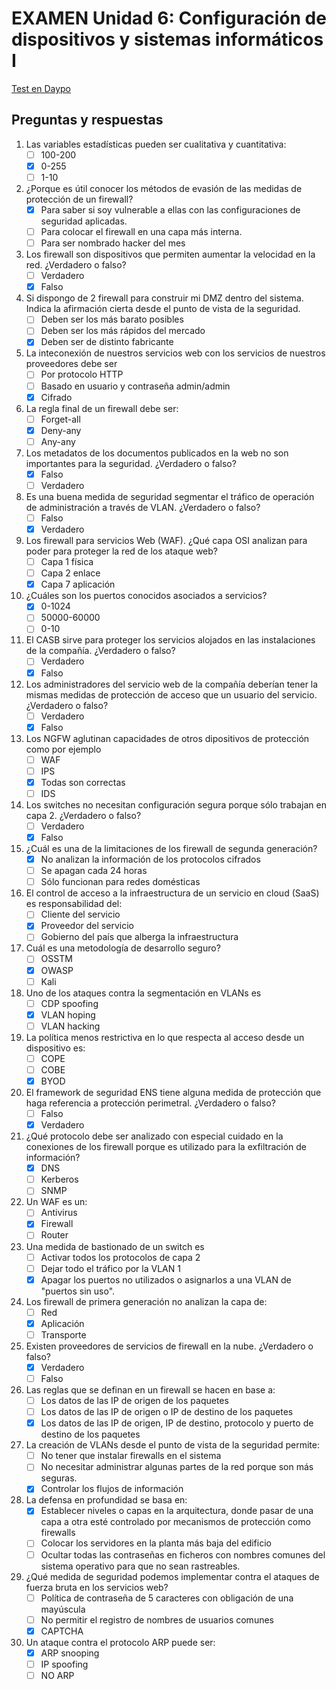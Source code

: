 # EXAMEN Unidad 6: Configuración de dispositivos y sistemas informáticos I

[Test en Daypo](https://www.daypo.com/br-6.html)

## Preguntas y respuestas

1. Las variables estadísticas pueden ser cualitativa y cuantitativa:
	- [ ] 100-200
	- [x] 0-255
	- [ ] 1-10 

2. ¿Porque es útil conocer los métodos de evasión de las medidas de protección de un firewall?
	- [x] Para saber si soy vulnerable a ellas con las configuraciones de seguridad aplicadas.
	- [ ] Para colocar el firewall en una capa más interna.
	- [ ] Para ser nombrado hacker del mes

3. Los firewall son dispositivos que permiten aumentar la velocidad en la red. ¿Verdadero o falso?
	- [ ] Verdadero
	- [x] Falso

4. Si dispongo de 2 firewall para construir mi DMZ dentro del sistema. Indica la afirmación cierta desde el punto de vista de la seguridad.
	- [ ] Deben ser los más barato posibles
	- [ ] Deben ser los más rápidos del mercado
	- [x] Deben ser de distinto fabricante

5. La inteconexión de nuestros servicios web con los servicios de nuestros proveedores debe ser
	- [ ] Por protocolo HTTP
	- [ ] Basado en usuario y contraseña admin/admin
	- [x] Cifrado

6. La regla final de un firewall debe ser:
	- [ ] Forget-all
	- [x] Deny-any
	- [ ] Any-any

7. Los metadatos de los documentos publicados en la web no son importantes para la seguridad. ¿Verdadero o falso?
	- [x] Falso
	- [ ] Verdadero

8. Es una buena medida de seguridad segmentar el tráfico de operación de administración a través de VLAN. ¿Verdadero o falso?
	- [ ] Falso
	- [x] Verdadero

9. Los firewall para servicios Web (WAF). ¿Qué capa OSI analizan para poder para proteger la red de los ataque web?
	- [ ] Capa 1 física
	- [ ] Capa 2 enlace
	- [x] Capa 7 aplicación

10. ¿Cuáles son los puertos conocidos asociados a servicios?
	- [x] 0-1024
	- [ ] 50000-60000
	- [ ] 0-10

11. El CASB sirve para proteger los servicios alojados en las instalaciones de la compañía. ¿Verdadero o falso?
	- [ ] Verdadero
	- [x] Falso

12. Los administradores del servicio web de la compañía deberían tener la mismas medidas de protección de acceso que un usuario del servicio. ¿Verdadero o falso?
	- [ ] Verdadero
	- [x] Falso

13. Los NGFW aglutinan capacidades de otros dipositivos de protección como por ejemplo
	- [ ] WAF
	- [ ] IPS
	- [x] Todas son correctas
	- [ ] IDS

14. Los switches no necesitan configuración segura porque sólo trabajan en capa 2. ¿Verdadero o falso?
	- [ ] Verdadero
	- [x] Falso

15. ¿Cuál es una de la limitaciones de los firewall de segunda generación?
	- [x] No analizan la información de los protocolos cifrados
	- [ ] Se apagan cada 24 horas
	- [ ] Sólo funcionan para redes domésticas

16. El control de acceso a la infraestructura de un servicio en cloud (SaaS) es responsabilidad del:
	- [ ] Cliente del servicio
	- [x] Proveedor del servicio
	- [ ] Gobierno del país que alberga la infraestructura

17. Cuál es una metodología de desarrollo seguro?
	- [ ] OSSTM
	- [x] OWASP
	- [ ] Kali

18. Uno de los ataques contra la segmentación en VLANs es
	- [ ] CDP spoofing
	- [x] VLAN hoping
	- [ ] VLAN hacking

19. La política menos restrictiva en lo que respecta al acceso desde un dispositivo es:
	- [ ] COPE
	- [ ] COBE
	- [x] BYOD

20. El framework de seguridad ENS tiene alguna medida de protección que haga referencia a protección perimetral. ¿Verdadero o falso?
	- [ ] Falso
	- [x] Verdadero

21. ¿Qué protocolo debe ser analizado con especial cuidado en la conexiones de los firewall porque es utilizado para la exfiltración de información?
	- [x] DNS
	- [ ] Kerberos
	- [ ] SNMP

22. Un WAF es un:
	- [ ] Antivirus
	- [x] Firewall
	- [ ] Router

23. Una medida de bastionado de un switch es
	- [ ] Activar todos los protocolos de capa 2
	- [ ] Dejar todo el tráfico por la VLAN 1
	- [x] Apagar los puertos no utilizados o asignarlos a una VLAN de "puertos sin uso".

24. Los firewall de primera generación no analizan la capa de:
	- [ ] Red
	- [x] Aplicación
	- [ ] Transporte

25. Existen proveedores de servicios de firewall en la nube. ¿Verdadero o falso?
	- [x] Verdadero
	- [ ] Falso

26. Las reglas que se definan en un firewall se hacen en base a:
	- [ ] Los datos de las IP de origen de los paquetes
	- [ ] Los datos de las IP de origen o IP de destino de los paquetes
	- [x] Los datos de las IP de origen, IP de destino, protocolo y puerto de destino de los paquetes

27. La creación de VLANs desde el punto de vista de la seguridad permite:
	- [ ] No tener que instalar firewalls en el sistema
	- [ ] No necesitar administrar algunas partes de la red porque son más seguras.
	- [x] Controlar los flujos de información

28. La defensa en profundidad se basa en:
	- [x] Establecer niveles o capas en la arquitectura, donde pasar de una capa a otra esté controlado por mecanismos de protección como firewalls
	- [ ] Colocar los servidores en la planta más baja del edificio
	- [ ] Ocultar todas las contraseñas en ficheros con nombres comunes del sistema operativo para que no sean rastreables.

29. ¿Qué medida de seguridad podemos implementar contra el ataques de fuerza bruta en los servicios web?
	- [ ] Política de contraseña de 5 caracteres con obligación de una mayúscula
	- [ ] No permitir el registro de nombres de usuarios comunes
	- [x] CAPTCHA

30. Un ataque contra el protocolo ARP puede ser:
	- [x] ARP snooping
	- [ ] IP spoofing
	- [ ] NO ARP